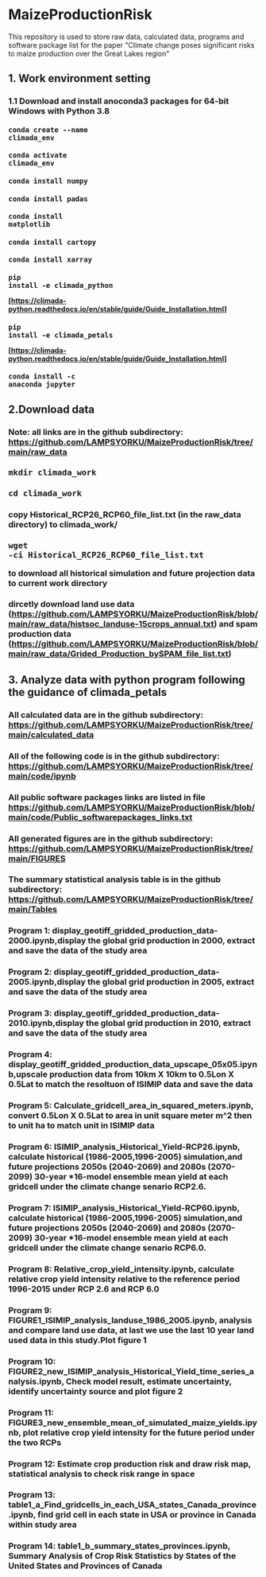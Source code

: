 # MaizeProductionRisk
This repository is used to store raw data, calculated data, programs and software package list for the paper "Climate change poses significant risks to maize production over the Great Lakes region"

## 1. Work environment setting 
### 1.1 Download and install anoconda3 packages for 64-bit Windows with Python 3.8
#### <pre>conda create --name climada_env</pre>
#### <pre>conda activate climada_env</pre>
#### <pre>conda install numpy</pre>
#### <pre>conda install padas</pre>
#### <pre>conda install matplotlib</pre>
#### <pre>conda install cartopy</pre>
#### <pre>conda install xarray</pre>
#### <pre>pip install -e climada_python</pre> [https://climada-python.readthedocs.io/en/stable/guide/Guide_Installation.html]
#### <pre>pip install -e climada_petals</pre> [https://climada-python.readthedocs.io/en/stable/guide/Guide_Installation.html]
#### <pre>conda install -c anaconda jupyter</pre>

## 2.Download data
### Note: all links are in the github subdirectory: https://github.com/LAMPSYORKU/MaizeProductionRisk/tree/main/raw_data

### <pre>mkdir climada_work</pre>
### <pre>cd climada_work</pre>
### copy Historical_RCP26_RCP60_file_list.txt (in the raw_data directory) to climada_work/
### <pre>wget -ci Historical_RCP26_RCP60_file_list.txt</pre> to download all historical simulation and future projection data to current work directory
### dircetly download land use data (https://github.com/LAMPSYORKU/MaizeProductionRisk/blob/main/raw_data/histsoc_landuse-15crops_annual.txt) and spam production data (https://github.com/LAMPSYORKU/MaizeProductionRisk/blob/main/raw_data/Grided_Production_bySPAM_file_list.txt)

## 3. Analyze data with python program following the guidance of climada_petals
### All calculated data are in the github subdirectory: https://github.com/LAMPSYORKU/MaizeProductionRisk/tree/main/calculated_data
### All of the following code is in the github subdirectory: https://github.com/LAMPSYORKU/MaizeProductionRisk/tree/main/code/ipynb
### All public software packages links are listed in file https://github.com/LAMPSYORKU/MaizeProductionRisk/blob/main/code/Public_softwarepackages_links.txt
### All generated figures are in the github subdirectory: https://github.com/LAMPSYORKU/MaizeProductionRisk/tree/main/FIGURES
### The summary statistical analysis table is in the github subdirectory: https://github.com/LAMPSYORKU/MaizeProductionRisk/tree/main/Tables

### Program 1: display_geotiff_gridded_production_data-2000.ipynb,display the global grid production in 2000, extract and save the data of the study area
### Program 2: display_geotiff_gridded_production_data-2005.ipynb,display the global grid production in 2005, extract and save the data of the study area
### Program 3: display_geotiff_gridded_production_data-2010.ipynb,display the global grid production in 2010, extract and save the data of the study area
### Program 4: display_geotiff_gridded_production_data_upscape_05x05.ipynb,upscale production data from 10km X 10km to 0.5Lon X 0.5Lat to match the resoltuon of ISIMIP data and save the data
### Program 5: Calculate_gridcell_area_in_squared_meters.ipynb, convert 0.5Lon X 0.5Lat to area in unit square meter m^2 then to unit ha to match unit in ISIMIP data
### Program 6: ISIMIP_analysis_Historical_Yield-RCP26.ipynb, calculate historical (1986-2005,1996-2005) simulation,and future projections 2050s (2040-2069) and 2080s (2070-2099) 30-year *16-model ensemble mean yield at each gridcell under the climate change senario RCP2.6. 
### Program 7: ISIMIP_analysis_Historical_Yield-RCP60.ipynb, calculate historical (1986-2005,1996-2005) simulation,and future projections 2050s (2040-2069) and 2080s (2070-2099) 30-year *16-model ensemble mean yield at each gridcell under the climate change senario RCP6.0. 
### Program 8: Relative_crop_yield_intensity.ipynb, calculate relative crop yield intensity relative to the reference period 1996-2015 under RCP 2.6 and RCP 6.0
### Program 9: FIGURE1_ISIMIP_analysis_landuse_1986_2005.ipynb, analysis and compare land use data, at last we use the last 10 year land used data in this study.Plot figure 1
### Program 10: FIGURE2_new_ISIMIP_analysis_Historical_Yield_time_series_analysis.ipynb, Check model result, estimate uncertainty, identify uncertainty source and plot figure 2
### Program 11: FIGURE3_new_ensemble_mean_of_simulated_maize_yields.ipynb, plot relative crop yield intensity for the future period under the two RCPs
### Program 12: Estimate crop production risk and draw risk map, statistical analysis to check risk range in space
### Program 13: table1_a_Find_gridcells_in_each_USA_states_Canada_province.ipynb, find grid cell in each state in USA or province in Canada within study area
### Program 14: table1_b_summary_states_provinces.ipynb, Summary Analysis of Crop Risk Statistics by States of the United States and Provinces of Canada
